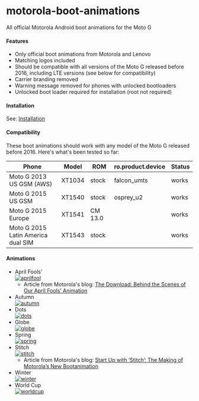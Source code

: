 # motorola-boot-animations
All official Motorola Android boot animations for the Moto G

#### Features
- Only official boot animations from Motorola and Lenovo
- Matching logos included
- Should be compatible with all versions of the Moto G released before 2016, including LTE versions (see below for compatibility)
- Carrier branding removed
- Warning message removed for phones with unlocked bootloaders
- Unlocked boot loader required for installation (root not required)

#### Installation
See: [Installation](https://github.com/bmaupin/motorola-boot-animations/wiki/Installation)

#### Compatibility
These boot animations should work with any model of the Moto G released before 2016. Here's what's been tested so far:

Phone | Model | ROM | ro.product.device | Status
--- | --- | --- | --- | ---
Moto G 2013 US GSM (AWS) | XT1034 | stock | falcon_umts | works
Moto G 2015 US GSM | XT1540 | stock | osprey_u2 | works
Moto G 2015 Europe | XT1541 | CM 13.0 |  | works
Moto G 2015 Latin America dual SIM | XT1543 | stock |  | works

#### Animations
- April Fools'  
  [![aprilfool](http://img.youtube.com/vi/f6oEzvaesLA/0.jpg)](http://www.youtube.com/watch?v=f6oEzvaesLA)
  - Article from Motorola's blog: [The Download: Behind the Scenes of Our April Fools’ Animation](http://motorola-blog.blogspot.ca/2014/04/the-download-behind-scenes-of-our-april.html)
- Autumn  
  [![autumn](http://img.youtube.com/vi/zd2Ii4G72Gk/0.jpg)](https://www.youtube.com/watch?v=zd2Ii4G72Gk&t=0m9s)
- Dots  
  [![dots](http://img.youtube.com/vi/FPEpDFu-ZrI/0.jpg)](https://www.youtube.com/watch?v=FPEpDFu-ZrI&t=0m5s)
- Globe  
  [![globe](http://img.youtube.com/vi/S27qEyvwIJw/0.jpg)](http://www.youtube.com/watch?v=S27qEyvwIJw)
- Spring  
  [![spring](http://img.youtube.com/vi/8v_FKgfNkOE/0.jpg)](http://www.youtube.com/watch?v=8v_FKgfNkOE)
- Stitch  
  [![stitch](http://img.youtube.com/vi/EXU7CHEDR_A/0.jpg)](http://www.youtube.com/watch?v=EXU7CHEDR_A)
  - Article from Motorola's blog:  [Start Up with ‘Stitch’: The Making of Motorola’s New Bootanimation](http://motorola-blog.blogspot.ca/2015/11/start-up-with-stitch-making-of.html)
- Winter  
  [![winter](http://img.youtube.com/vi/EytWogsGXDw/0.jpg)](http://www.youtube.com/watch?v=EytWogsGXDw)
- World Cup  
  [![worldcup](http://img.youtube.com/vi/NCHJKIjiLV8/0.jpg)](http://www.youtube.com/watch?v=NCHJKIjiLV8)
